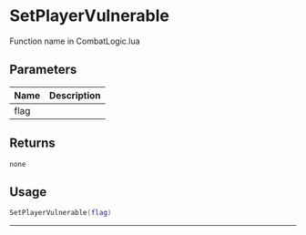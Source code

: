 # SetPlayerVulnerable

Function name in CombatLogic.lua

## Parameters

| Name | Description |
| ---- | ----------- |
| flag |             |

## Returns

`none`

## Usage

```lua
SetPlayerVulnerable(flag)
```

---
